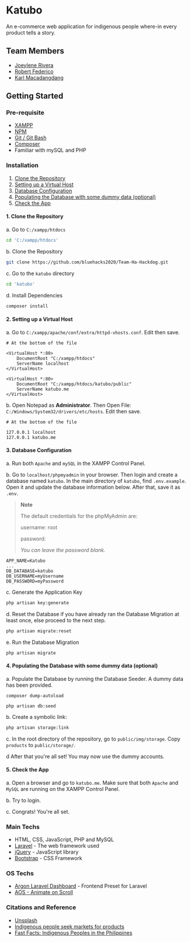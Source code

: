 # Katubo

An e-commerce web application for indigenous people where-in every product tells a story.

## Team Members

-   [Joeylene Rivera](https://github.com/jorenrui)
-   [Robert Federico](https://github.com/robertfederico)
-   [Karl Macadangdang](https://github.com/karlmacz)

## Getting Started

### Pre-requisite

-   [XAMPP](https://www.apachefriends.org/download.html)
-   [NPM](https://nodejs.org/en/download/)
-   [Git / Git Bash](https://git-scm.com/downloads)
-   [Composer](https://getcomposer.org/download/)
-   Familiar with mySQL and PHP

### Installation

1. [Clone the Repository](#clone-repo)
2. [Setting up a Virtual Host](#vhost)
3. [Database Configuration](#database)
4. [Populating the Database with some dummy data (optional)](#seeder)
5. [Check the App](#check)

#### 1. Clone the Repository <a name="clone-repo"></a>

a. Go to `C:/xampp/htdocs`

```bash
cd 'C:/xampp/htdocs'
```

b. Clone the Repository

```bash
git clone https://github.com/bluehacks2020/Team-Ha-Hackdog.git
```

c. Go to the `katubo` directory

```bash
cd 'katubo'
```

d. Install Dependencies

```bash
composer install
```

#### 2. Setting up a Virtual Host <a name="vhost"></a>

a. Go to `C:/xampp/apache/conf/extra/httpd-vhosts.conf`. Edit then save.

```
# At the bottom of the file

<VirtualHost *:80>
    DocumentRoot "C:/xampp/htdocs"
    ServerName localhost
</VirtualHost>

<VirtualHost *:80>
    DocumentRoot "C:/xampp/htdocs/katubo/public"
    ServerName katubo.me
</VirtualHost>
```

b. Open Notepad as **Administrator**. Then Open File: `C:/Windows/System32/drivers/etc/hosts`. Edit then save.

```
# At the bottom of the file

127.0.0.1 localhost
127.0.0.1 katubo.me
```

#### 3. Database Configuration <a name="database"></a>

a. Run both `Apache` and `mySQL` in the XAMPP Control Panel.

b. Go to `localhost/phpmyadmin` in your browser. Then login and create a database named `katubo`. In the main directory of `katubo`, find `.env.example`. Open it and update the database information below. After that, save it as `.env`.

> **Note**
>
> The default credentials for the phpMyAdmin are:
>
> username: root
>
> password:
>
> _You can leave the password blank._

```
APP_NAME=Katubo
...
DB_DATABASE=katubo
DB_USERNAME=myUsername
DB_PASSWORD=myPassword
```

c. Generate the Application Key

```bash
php artisan key:generate
```

d. Reset the Database if you have already ran the Database Migration at least once, else proceed to the next step.

```bash
php artisan migrate:reset
```

e. Run the Database Migration

```
php artisan migrate
```

#### 4. Populating the Database with some dummy data (optional) <a name="seeder"></a>

a. Populate the Database by running the Database Seeder. A dummy data has been provided.

```
composer dump-autoload
```

```
php artisan db:seed
```

b. Create a symbolic link:

```bash
php artisan storage:link
```

c. In the root directory of the repository, go to `public/img/storage`. Copy `products` to `public/storage/`.

d After that you're all set! You may now use the dummy accounts.

#### 5. Check the App <a name="check"></a>

a. Open a browser and go to `katubo.me`. Make sure that both `Apache` and `MySQL` are running on the XAMPP Control Panel.

b. Try to login.

c. Congrats! You're all set.

### Main Techs

-   HTML, CSS, JavaScript, PHP and MySQL
-   [Laravel](https://laravel.com/) - The web framework used
-   [jQuery](https://jquery.com/) - JavaScript library
-   [Bootstrap](https://getbootstrap.com/) - CSS Framework

### OS Techs

-   [Argon Laravel Dashboard](https://www.creative-tim.com/product/argon-dashboard-laravel) - Frontend Preset for Laravel
-   [AOS - Animate on Scroll](https://michalsnik.github.io/aos/)

### Citations and Reference

-   [Unsplash](https://unsplash.com/)
-   [Indigenous people seek markets for products](https://business.inquirer.net/26443/indigenous-people-seek-markets-for-products?fbclid=IwAR2qmna_BXy9hl1cehnIYTVlOa9CTQsBuzdqhCAiQNoLrWTFkmeU1E9LK5U)
-   [Fast Facts: Indigenous Peoples in the Philippines](https://www.ph.undp.org/content/philippines/en/home/library/democratic_governance/FastFacts-IPs.html?fbclid=IwAR0GcCKcI7lYkrpwSIJknpFo6GzP6jQpeBIBFVEu7qcNyCp96DKxYGbXozg)
